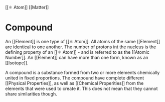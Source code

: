 [[⚛️ Atom]]
[[Matter]]
# Compound
An [[Element]] is one type of [[⚛️ Atom]]. All atoms of the same [[Element]] are identical to one another. The number of protons int the nucleus is the defining property of an [[⚛️ Atom]] - and is referred to as the [[Atomic Number]]. An [[Element]] can have more than one form, known as an [[Isotope]]. 

A compound is a substance formed from two or more elements chemically united in fixed proportions. The compound have complete different [[Physical Properties]], as well as [[Chemical Properities]] from the elements that were used to create it. This does not mean that they cannot share similarities though.